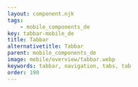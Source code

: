 ```yaml
---
layout: component.njk
tags: 
    - mobile_components_de
key: tabbar-mobile_de
title: Tabbar
alternativetitle: Tabbar
parent: mobile_components_de
image: mobile/overview/tabbar.webp
keywords: tabbar, navigation, tabs, tab
order: 190
---
```


